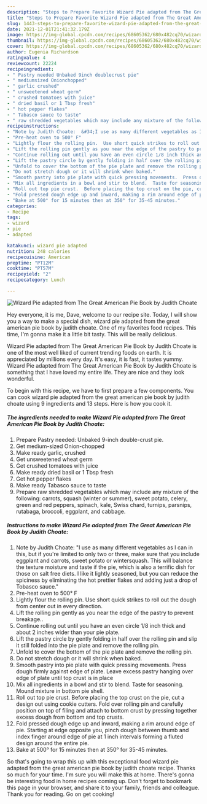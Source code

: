 ```yaml
---
description: "Steps to Prepare Favorite Wizard Pie adapted from The Great American Pie Book by Judith Choate"
title: "Steps to Prepare Favorite Wizard Pie adapted from The Great American Pie Book by Judith Choate"
slug: 1443-steps-to-prepare-favorite-wizard-pie-adapted-from-the-great-american-pie-book-by-judith-choate
date: 2021-12-01T21:41:32.179Z
image: https://img-global.cpcdn.com/recipes/68605362/680x482cq70/wizard-pie-adapted-from-the-great-american-pie-book-by-judith-choate-recipe-main-photo.jpg
thumbnail: https://img-global.cpcdn.com/recipes/68605362/680x482cq70/wizard-pie-adapted-from-the-great-american-pie-book-by-judith-choate-recipe-main-photo.jpg
cover: https://img-global.cpcdn.com/recipes/68605362/680x482cq70/wizard-pie-adapted-from-the-great-american-pie-book-by-judith-choate-recipe-main-photo.jpg
author: Eugenia Richardson
ratingvalue: 4
reviewcount: 22224
recipeingredient:
- " Pastry needed Unbaked 9inch doublecrust pie"
- " mediumsized Onionchopped"
- " garlic crushed"
- " unsweetened wheat germ"
- " crushed tomatoes with juice"
- " dried basil or 1 Tbsp fresh"
- " hot pepper flakes"
- " Tabasco sauce to taste"
- " raw shredded vegetables which may include any mixture of the following  carrots squash winter or summer sweet potato celery green and red peppers spinach kale Swiss chard turnips parsnips rutabaga broccoli eggplant and cabbage"
recipeinstructions:
- "Note by Judith Choate:  &#34;I use as many different vegetables as I can in this, but if you&#39;re limited to only two or three, make sure that you include eggplant and carrots, sweet potato or wintersquash.  This will balance the texture moisture and taste if the pie, which is also a terrific dish for those on salt free diets.  I like it lightly seasoned, but you can reduce the spiciness by eliminating the hot prettier flakes and adding just a drop of Tobasco  sauce.&#34;"
- "Pre-heat oven to 500° F"
- "Lightly flour the rolling pin.  Use short quick strikes to roll out the dough from center out in every direction."
- "Lift the rolling pin gently as you near the edge of the pastry to prevent breakage.."
- "Continue rolling out until you have an even circle 1/8 inch thick and about 2 inches wider than your pie plate."
- "Lift the pastry circle by gently folding in half over the rolling pin and slip it still folded into the pie plate and remove the rolling pin."
- "Unfold to cover the bottom of the pie plate and remove the rolling pin."
- "Do not stretch dough or it will shrink when baked."
- "Smooth pastry into pie plate with quick pressing movements.  Press dough firmly against edge of plate.  Leave excess pastry hanging over edge of plate until top crust is in place"
- "Mix all ingredients in a bowl and stir to blend.  Taste for seasoning.  Mound mixture in bottom pie shell."
- "Roll out top pie crust.  Before placing the top crust on the pie, cut a design out using cookie cutters.  Fold over rolling pin and carefully position on top of filing and attach to bottom crust by pressing together excess dough from bottom and top crusts."
- "Fold pressed dough edge up and inward, making a rim around edge of pie.  Starting at edge opposite you, pinch dough between thumb and index finger around edge of pie at 1 inch intervals forming a fluted design around the entire pie."
- "Bake at 500° for 15 minutes then at 350° for 35-45 minutes."
categories:
- Recipe
tags:
- wizard
- pie
- adapted

katakunci: wizard pie adapted 
nutrition: 248 calories
recipecuisine: American
preptime: "PT12M"
cooktime: "PT57M"
recipeyield: "2"
recipecategory: Lunch

---
```



![Wizard Pie adapted from The Great American Pie Book by Judith Choate](https://img-global.cpcdn.com/recipes/68605362/680x482cq70/wizard-pie-adapted-from-the-great-american-pie-book-by-judith-choate-recipe-main-photo.jpg)

Hey everyone, it is me, Dave, welcome to our recipe site. Today, I will show you a way to make a special dish, wizard pie adapted from the great american pie book by judith choate. One of my favorites food recipes. This time, I'm gonna make it a little bit tasty. This will be really delicious.



Wizard Pie adapted from The Great American Pie Book by Judith Choate is one of the most well liked of current trending foods on earth. It is appreciated by millions every day. It's easy, it is fast, it tastes yummy. Wizard Pie adapted from The Great American Pie Book by Judith Choate is something that I have loved my entire life. They are nice and they look wonderful.


To begin with this recipe, we have to first prepare a few components. You can cook wizard pie adapted from the great american pie book by judith choate using 9 ingredients and 13 steps. Here is how you cook it.

<!--inarticleads1-->

##### The ingredients needed to make Wizard Pie adapted from The Great American Pie Book by Judith Choate:

1. Prepare  Pastry needed: Unbaked 9-inch double-crust pie.
1. Get  medium-sized Onion-chopped
1. Make ready  garlic, crushed
1. Get  unsweetened wheat germ
1. Get  crushed tomatoes with juice
1. Make ready  dried basil or 1 Tbsp fresh
1. Get  hot pepper flakes
1. Make ready  Tabasco sauce to taste
1. Prepare  raw shredded vegetables which may include any mixture of the following:  carrots, squash (winter or summer), sweet potato, celery, green and red peppers, spinach, kale, Swiss chard, turnips, parsnips, rutabaga, broccoli, eggplant, and cabbage.




<!--inarticleads2-->

##### Instructions to make Wizard Pie adapted from The Great American Pie Book by Judith Choate:

1. Note by Judith Choate:  &#34;I use as many different vegetables as I can in this, but if you&#39;re limited to only two or three, make sure that you include eggplant and carrots, sweet potato or wintersquash.  This will balance the texture moisture and taste if the pie, which is also a terrific dish for those on salt free diets.  I like it lightly seasoned, but you can reduce the spiciness by eliminating the hot prettier flakes and adding just a drop of Tobasco  sauce.&#34;
1. Pre-heat oven to 500° F
1. Lightly flour the rolling pin.  Use short quick strikes to roll out the dough from center out in every direction.
1. Lift the rolling pin gently as you near the edge of the pastry to prevent breakage..
1. Continue rolling out until you have an even circle 1/8 inch thick and about 2 inches wider than your pie plate.
1. Lift the pastry circle by gently folding in half over the rolling pin and slip it still folded into the pie plate and remove the rolling pin.
1. Unfold to cover the bottom of the pie plate and remove the rolling pin.
1. Do not stretch dough or it will shrink when baked.
1. Smooth pastry into pie plate with quick pressing movements.  Press dough firmly against edge of plate.  Leave excess pastry hanging over edge of plate until top crust is in place
1. Mix all ingredients in a bowl and stir to blend.  Taste for seasoning.  Mound mixture in bottom pie shell.
1. Roll out top pie crust.  Before placing the top crust on the pie, cut a design out using cookie cutters.  Fold over rolling pin and carefully position on top of filing and attach to bottom crust by pressing together excess dough from bottom and top crusts.
1. Fold pressed dough edge up and inward, making a rim around edge of pie.  Starting at edge opposite you, pinch dough between thumb and index finger around edge of pie at 1 inch intervals forming a fluted design around the entire pie.
1. Bake at 500° for 15 minutes then at 350° for 35-45 minutes.




So that's going to wrap this up with this exceptional food wizard pie adapted from the great american pie book by judith choate recipe. Thanks so much for your time. I'm sure you will make this at home. There's gonna be interesting food in home recipes coming up. Don't forget to bookmark this page in your browser, and share it to your family, friends and colleague. Thank you for reading. Go on get cooking!
